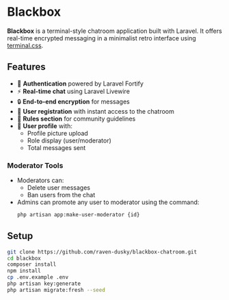 # Blackbox

**Blackbox** is a terminal-style chatroom application built with Laravel. It offers real-time encrypted messaging in a minimalist retro interface using [terminal.css](https://terminalcss.xyz).

## Features

- 🔐 **Authentication** powered by Laravel Fortify
- ⚡ **Real-time chat** using Laravel Livewire
- 🔒 **End-to-end encryption** for messages
- 📝 **User registration** with instant access to the chatroom
- 🧾 **Rules section** for community guidelines
- 👤 **User profile** with:
  - Profile picture upload
  - Role display (user/moderator)
  - Total messages sent

### Moderator Tools

- Moderators can:
  - Delete user messages
  - Ban users from the chat
- Admins can promote any user to moderator using the command:
  ```bash
  php artisan app:make-user-moderator {id}

## Setup
```bash
git clone https://github.com/raven-dusky/blackbox-chatroom.git
cd blackbox
composer install
npm install
cp .env.example .env
php artisan key:generate
php artisan migrate:fresh --seed
